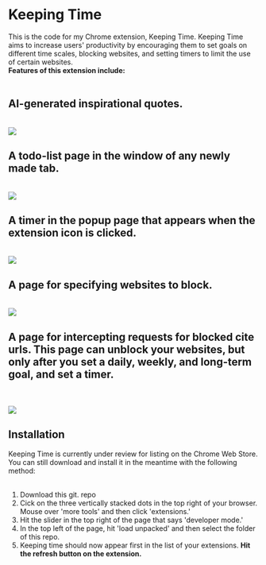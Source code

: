 <h1> Keeping Time </h1>
This is the code for my Chrome extension, Keeping Time.
Keeping Time aims to increase users' productivity by encouraging them to set goals on different time scales, blocking websites, and setting timers to limit the use of certain websites. <br>
<b> Features of this extension include: </b> <br> <br>

<h2>AI-generated inspirational quotes.</h2> <br>
<img src="https://i.imgur.com/OibfoPF.png">
<h2> A todo-list page in the window of any newly made tab. </h2> <br>
<img src="https://i.imgur.com/IqFDKsc.png">
<h2> A timer in the popup page that appears when the extension icon is clicked. </h2> <br>
<img src="https://i.imgur.com/UOBJMwo.png">
<h2> A page for specifying websites to block. </h2> <br>
<img src="https://i.imgur.com/bBcmvqY.png">
<h2>A page for intercepting requests for blocked cite urls. This page can unblock your websites, but only after you set a daily, weekly, and long-term goal, and set a timer. </h2><br>
<br>
<img src="https://i.imgur.com/W4pCsOq.png">

<h2> Installation </h2>
Keeping Time is currently under review for listing on the Chrome Web Store. You can still download and install it in the meantime with the following method: <br> <br>

1. Download this git. repo <br>
2. Cick on the three vertically stacked dots in the top right of your browser. Mouse over 'more tools' and then click 'extensions.' <br>
3. Hit the slider in the top right of the page that says 'developer mode.' <br>
4. In the top left of the page, hit 'load unpacked' and then select the folder of this repo. <br>
5. Keeping time should now appear first in the list of your extensions. <b> Hit the refresh button on the extension. </b> <br>

